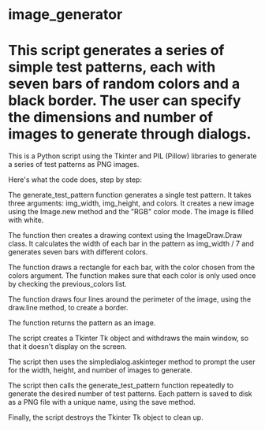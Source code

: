# image_generator

# This script generates a series of simple test patterns, each with seven bars of random colors and a black border. The user can specify the dimensions and number of images to generate through dialogs.


This is a Python script using the Tkinter and PIL (Pillow) libraries to generate a series of test patterns as PNG images.

Here's what the code does, step by step:

The generate_test_pattern function generates a single test pattern. It takes three arguments: img_width, img_height, and colors. It creates a new image using the Image.new method and the "RGB" color mode. The image is filled with white.

The function then creates a drawing context using the ImageDraw.Draw class. It calculates the width of each bar in the pattern as img_width / 7 and generates seven bars with different colors.

The function draws a rectangle for each bar, with the color chosen from the colors argument. The function makes sure that each color is only used once by checking the previous_colors list.

The function draws four lines around the perimeter of the image, using the draw.line method, to create a border.

The function returns the pattern as an image.

The script creates a Tkinter Tk object and withdraws the main window, so that it doesn't display on the screen.

The script then uses the simpledialog.askinteger method to prompt the user for the width, height, and number of images to generate.

The script then calls the generate_test_pattern function repeatedly to generate the desired number of test patterns. Each pattern is saved to disk as a PNG file with a unique name, using the save method.

Finally, the script destroys the Tkinter Tk object to clean up.
